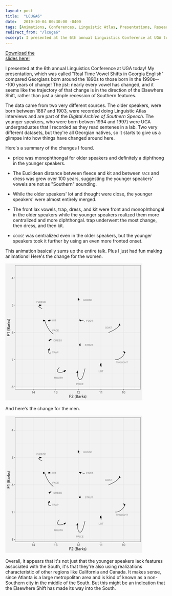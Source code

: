 ```yaml
---
layout: post
title:  "LCUGA6"
date:   2019-10-04 00:30:00 -0400
tags: [Animations, Conferences, Linguistic Atlas, Presentations, Research, South]
redirect_from: "/lcuga6"
excerpt: I presented at the 6th annual Linguistics Conference at UGA today! My presentation, which was called "Real Time Vowel Shifts in Georgia English" compared Georgians born around the 1890s to those born in the 1990s—100 years of change! The main finding is that is that nearly every vowel has changed, and it seems like the trajectory of that change is in the direction of the Elsewhere Shift, rather than just a simple recession of Southern features."
---
```


<div class="biglink"><a href="/downloads/191004-LCUGA6.pdf" title="download Excel handout" class="nodot">Download the <br />slides here!</a></div>

I presented at the 6th annual Linguistics Conference at UGA today! My presentation, which was called "Real Time Vowel Shifts
in Georgia English" compared Georgians born around the 1890s to those born in the 1990s---100 years of change! The jist: nearly every vowel has changed, and it seems like the trajectory of that change is in the direction of the Elsewhere Shift, rather than just a simple recession of Southern features.

The data came from two very different sources. The older speakers, were born between 1887 and 1903, were recorded doing Linguistic Atlas interviews and are part of the *Digital Archive of Southern Speech*. The younger speakers, who were born betwen 1994 and 1997) were UGA undergraduates that I recorded as they read sentenes in a lab. Two very different datasets, but they're all Georgian natives, so it starts to give us a glimpse into how things have changed around here. 

Here's a summary of the changes I found.

* <sc>price</sc> was monophthongal for older speakers and definitely a diphthong in the younger speakers.

* The Euclidean distance between <sc>fleece</sc> and <sc>kit</sc> and between <span style="font-variant:small-caps;">face</span> and <sc>dress</sc> was grew over 100 years, suggesting the younger speakers' vowels are not as "Southern" sounding.

* While the older speakers' <sc>lot</sc> and <sc>thought</sc> were close, the younger speakers' were almost entirely merged.

* The front lax vowels, <sc>trap</sc>, <sc>dress</sc>, and <sc>kit</sc> were front and monophthongal in the older speakers while the younger speakers realized them more centralized and more diphthongal. <sc>trap</sc> underwent the most change, then <sc>dress</sc>, and then <sc>kit</sc>. 

* <span style="font-variant:small-caps;">goose</span> was centralized even in the older speakers, but the younger speakers took it further by using an even more fronted onset. 

This animation basically sums up the entire talk. Plus I just had fun making animations! Here's the change for the women.

<img src="/images/plots/georgia_animation_female.gif" style="width: 85%;"/> 

And here's the change for the men.

<img src="/images/plots/georgia_animation_female.gif" style="width: 85%;"/> 

Overall, it appears that it's not just that the younger speakers lack features associated with the South, it's that they're also using realizations characteristic of other regions like California and Canada. It makes sense, since Atlanta is a large metropolitan area and is kind of known as a non-Southern city in the middle of the South. But this might be an indication that the Elsewhere Shift has made its way into the South.